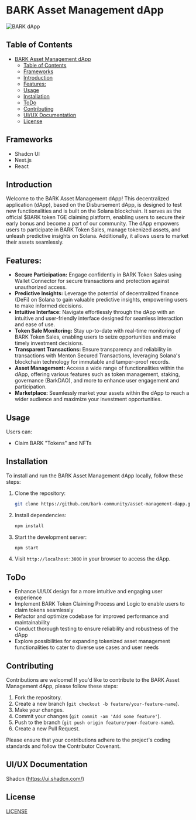 # BARK Asset Management dApp

![BARK dApp](https://github.com/bark-community/prediction-platform/blob/2d4064427cffeac51cb457921435f16605be84af/github/screenshot.png)

## Table of Contents
- [BARK Asset Management dApp](#bark-asset-management-dapp)
  - [Table of Contents](#table-of-contents)
  - [Frameworks](#frameworks)
  - [Introduction](#introduction)
  - [Features:](#features)
  - [Usage](#usage)
  - [Installation](#installation)
  - [ToDo](#todo)
  - [Contributing](#contributing)
  - [UI/UX Documentation](#uiux-documentation)
  - [License](#license)


## Frameworks

- Shadcn UI
- Next.js
- React

## Introduction
Welcome to the BARK Asset Management dApp! This decentralized application (dApp), based on the Disbursement dApp, is designed to test new functionalities and is built on the Solana blockchain. It serves as the official $BARK token TGE claiming platform, enabling users to secure their early bonus and become a part of our community. The dApp empowers users to participate in BARK Token Sales, manage tokenized assets, and unleash predictive insights on Solana. Additionally, it allows users to market their assets seamlessly.

## Features:
- **Secure Participation:** Engage confidently in BARK Token Sales using Wallet Connector for secure transactions and protection against unauthorized access.
- **Predictive Insights:** Leverage the potential of decentralized finance (DeFi) on Solana to gain valuable predictive insights, empowering users to make informed decisions.
- **Intuitive Interface:** Navigate effortlessly through the dApp with an intuitive and user-friendly interface designed for seamless interaction and ease of use.
- **Token Sale Monitoring:** Stay up-to-date with real-time monitoring of BARK Token Sales, enabling users to seize opportunities and make timely investment decisions.
- **Transparent Transactions:** Ensure transparency and reliability in transactions with Menton Secured Transactions, leveraging Solana's blockchain technology for immutable and tamper-proof records.
- **Asset Management:** Access a wide range of functionalities within the dApp, offering various features such as token management, staking, governance (BarkDAO), and more to enhance user engagement and participation.
- **Marketplace:** Seamlessly market your assets within the dApp to reach a wider audience and maximize your investment opportunities.

## Usage
Users can:
- Claim BARK "Tokens" and NFTs

## Installation
To install and run the BARK Asset Management dApp locally, follow these steps:

1. Clone the repository:

   ```bash
   git clone https://github.com/bark-community/asset-management-dapp.git
   ```

2. Install dependencies:

   ```bash
   npm install
   ```

3. Start the development server:

   ```bash
   npm start
   ```

4. Visit `http://localhost:3000` in your browser to access the dApp.

## ToDo
- Enhance UI/UX design for a more intuitive and engaging user experience
- Implement BARK Token Claiming Process and Logic to enable users to claim tokens seamlessly
- Refactor and optimize codebase for improved performance and maintainability
- Conduct thorough testing to ensure reliability and robustness of the dApp
- Explore possibilities for expanding tokenized asset management functionalities to cater to diverse use cases and user needs

## Contributing
Contributions are welcome! If you'd like to contribute to the BARK Asset Management dApp, please follow these steps:
1. Fork the repository.
2. Create a new branch (`git checkout -b feature/your-feature-name`).
3. Make your changes.
4. Commit your changes (`git commit -am 'Add some feature'`).
5. Push to the branch (`git push origin feature/your-feature-name`).
6. Create a new Pull Request.

Please ensure that your contributions adhere to the project's coding standards and follow the Contributor Covenant.

## UI/UX Documentation

Shadcn (https://ui.shadcn.com/)

## License
[LICENSE](LICENSE)